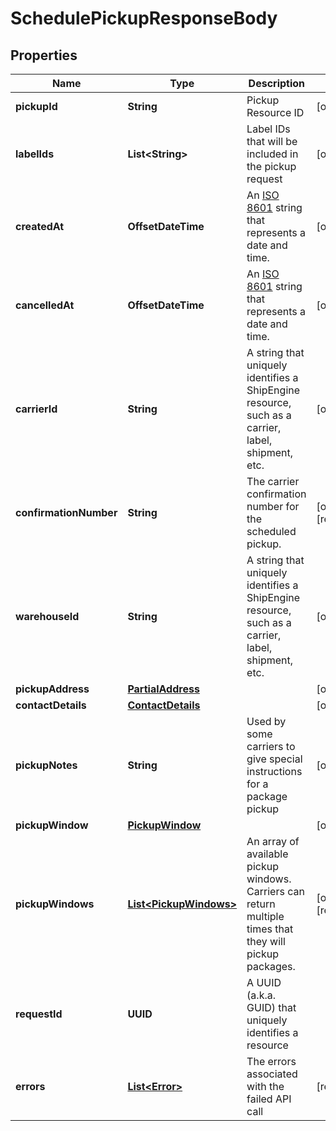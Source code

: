 

# SchedulePickupResponseBody


## Properties

| Name | Type | Description | Notes |
|------------ | ------------- | ------------- | -------------|
|**pickupId** | **String** | Pickup Resource ID |  [optional] |
|**labelIds** | **List&lt;String&gt;** | Label IDs that will be included in the pickup request |  [optional] |
|**createdAt** | **OffsetDateTime** | An [ISO 8601](https://en.wikipedia.org/wiki/ISO_8601) string that represents a date and time.  |  [optional] |
|**cancelledAt** | **OffsetDateTime** | An [ISO 8601](https://en.wikipedia.org/wiki/ISO_8601) string that represents a date and time.  |  [optional] |
|**carrierId** | **String** | A string that uniquely identifies a ShipEngine resource, such as a carrier, label, shipment, etc. |  [optional] |
|**confirmationNumber** | **String** | The carrier confirmation number for the scheduled pickup. |  [optional] [readonly] |
|**warehouseId** | **String** | A string that uniquely identifies a ShipEngine resource, such as a carrier, label, shipment, etc. |  [optional] |
|**pickupAddress** | [**PartialAddress**](PartialAddress.md) |  |  [optional] |
|**contactDetails** | [**ContactDetails**](ContactDetails.md) |  |  [optional] |
|**pickupNotes** | **String** | Used by some carriers to give special instructions for a package pickup |  [optional] |
|**pickupWindow** | [**PickupWindow**](PickupWindow.md) |  |  [optional] |
|**pickupWindows** | [**List&lt;PickupWindows&gt;**](PickupWindows.md) | An array of available pickup windows. Carriers can return multiple times that they will pickup packages.  |  [optional] [readonly] |
|**requestId** | **UUID** | A UUID (a.k.a. GUID) that uniquely identifies a resource |  |
|**errors** | [**List&lt;Error&gt;**](Error.md) | The errors associated with the failed API call |  [readonly] |



